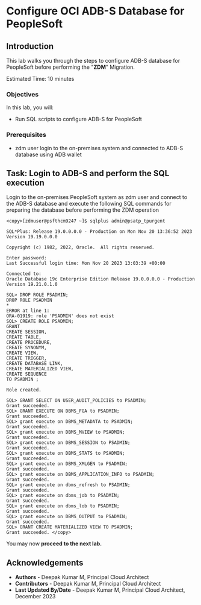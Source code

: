 # Configure OCI ADB-S Database for PeopleSoft

## Introduction

This lab walks you through the steps to configure ADB-S database for PeopleSoft before performing the  "**ZDM**" Migration.

Estimated Time: 10 minutes

### Objectives

In this lab, you will:
* Run SQL scripts to configure ADB-S for PeopleSoft
 

### Prerequisites


* zdm user login to the on-premises system and connected to ADB-S database using ADB wallet



## Task: Login to ADB-S and perform the SQL execution


Login to the on-premises PeopleSoft system as zdm user and connect to the ADB-S database and execute the following SQL commands for preparing the database before performing the ZDM operation


   ```
   <copy>[zdmuser@psfthcm9247 ~]$ sqlplus admin@psatp_tpurgent

   SQL*Plus: Release 19.0.0.0.0 - Production on Mon Nov 20 13:36:52 2023
   Version 19.19.0.0.0

   Copyright (c) 1982, 2022, Oracle.  All rights reserved.

   Enter password:
   Last Successful login time: Mon Nov 20 2023 13:03:39 +00:00

   Connected to:
   Oracle Database 19c Enterprise Edition Release 19.0.0.0.0 - Production
   Version 19.21.0.1.0

   SQL> DROP ROLE PSADMIN;
   DROP ROLE PSADMIN
   *
   ERROR at line 1:
   ORA-01919: role 'PSADMIN' does not exist
   SQL> CREATE ROLE PSADMIN;
   GRANT
   CREATE SESSION,
   CREATE TABLE,
   CREATE PROCEDURE,
   CREATE SYNONYM,
   CREATE VIEW,
   CREATE TRIGGER,
   CREATE DATABASE LINK,
   CREATE MATERIALIZED VIEW,
   CREATE SEQUENCE
   TO PSADMIN ;

   Role created.

   SQL> GRANT SELECT ON USER_AUDIT_POLICIES to PSADMIN;
   Grant succeeded.
   SQL> GRANT EXECUTE ON DBMS_FGA to PSADMIN;
   Grant succeeded.
   SQL> grant execute on DBMS_METADATA to PSADMIN;
   Grant succeeded.
   SQL> grant execute on DBMS_MVIEW to PSADMIN;
   Grant succeeded.
   SQL> grant execute on DBMS_SESSION to PSADMIN;
   Grant succeeded.
   SQL> grant execute on DBMS_STATS to PSADMIN;
   Grant succeeded.
   SQL> grant execute on DBMS_XMLGEN to PSADMIN;
   Grant succeeded.
   SQL> grant execute on DBMS_APPLICATION_INFO to PSADMIN;
   Grant succeeded.
   SQL> grant execute on dbms_refresh to PSADMIN;
   Grant succeeded.
   SQL> grant execute on dbms_job to PSADMIN;
   Grant succeeded.
   SQL> grant execute on dbms_lob to PSADMIN;
   Grant succeeded.
   SQL> grant execute on DBMS_OUTPUT to PSADMIN;
   Grant succeeded.
   SQL> GRANT CREATE MATERIALIZED VIEW TO PSADMIN;
   Grant succeeded. </copy>
   ```

You may now **proceed to the next lab.**

## Acknowledgements
* **Authors** - Deepak Kumar M, Principal Cloud Architect
* **Contributors** - Deepak Kumar M, Principal Cloud Architect
* **Last Updated By/Date** - Deepak Kumar M, Principal Cloud Architect, December 2023




